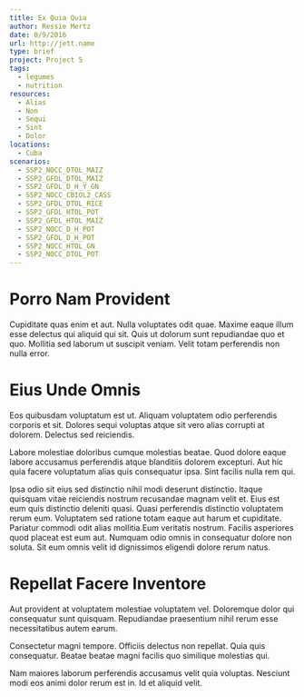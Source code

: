 ```yaml
---
title: Ex Quia Quia
author: Ressie Mertz
date: 0/9/2016
url: http://jett.name
type: brief
project: Project 5
tags:
  - legumes
  - nutrition
resources:
  - Alias
  - Non
  - Sequi
  - Sint
  - Dolor
locations:
  - Cuba
scenarios:
  - SSP2_NOCC_DTOL_MAIZ
  - SSP2_GFDL_DTOL_MAIZ
  - SSP2_GFDL_D_H_Y_GN
  - SSP2_NOCC_CBIOL2_CASS
  - SSP2_GFDL_DTOL_RICE
  - SSP2_GFDL_HTOL_POT
  - SSP2_GFDL_HTOL_MAIZ
  - SSP2_NOCC_D_H_POT
  - SSP2_GFDL_D_H_POT
  - SSP2_NOCC_HTOL_GN
  - SSP2_NOCC_DTOL_POT
---
```

# Porro Nam Provident
Cupiditate quas enim et aut. Nulla voluptates odit quae. Maxime eaque illum esse delectus qui aliquid qui sit. Quis ut dolorum sunt repudiandae quo et quo. Mollitia sed laborum ut suscipit veniam. Velit totam perferendis non nulla error.

# Eius Unde Omnis
Eos quibusdam voluptatum est ut. Aliquam voluptatem odio perferendis corporis et sit. Dolores sequi voluptas atque sit vero alias corrupti at dolorem. Delectus sed reiciendis.
 Labore molestiae doloribus cumque molestias beatae. Quod dolore eaque labore accusamus perferendis atque blanditiis dolorem excepturi. Aut hic quia facere voluptatum alias quis consequatur ipsa. Sint facilis nulla rem qui.
 Ipsa odio sit eius sed distinctio nihil modi deserunt distinctio. Itaque quisquam vitae reiciendis nostrum recusandae magnam velit et. Eius est eum quis distinctio deleniti quasi. Quasi perferendis distinctio voluptatem rerum eum. Voluptatem sed ratione totam eaque aut harum et cupiditate. Pariatur commodi odit alias mollitia.Eum veritatis nostrum. Facilis asperiores quod placeat est eum aut. Numquam odio omnis in consequatur dolore non soluta. Sit eum omnis velit id dignissimos eligendi dolore rerum natus.

# Repellat Facere Inventore
Aut provident at voluptatem molestiae voluptatem vel. Doloremque dolor qui consequatur sunt quisquam. Repudiandae praesentium nihil rerum esse necessitatibus autem earum.
 Consectetur magni tempore. Officiis delectus non repellat. Quia quis consequatur. Beatae beatae magni facilis quo similique molestias qui.
 Nam maiores laborum perferendis accusamus velit quia voluptas. Nesciunt modi eos animi dolor rerum est in. Id et aliquid velit.
